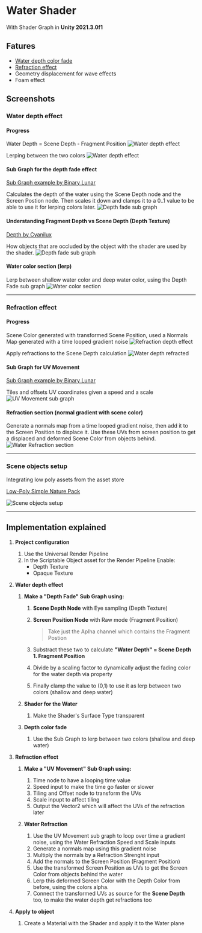 # Water Shader

With Shader Graph in **Unity 2021.3.0f1**

## Fatures

- [Water depth color fade](#water-depth-effect)
- [Refraction effect](#refraction-effect)
- Geometry displacement for wave effects
- Foam effect

## Screenshots

### Water depth effect

#### Progress

Water Depth = Scene Depth - Fragment Position
![Water depth effect](./docs/screenshots/water_depth.gif)

Lerping between the two colors
![Water depth effect](./docs/screenshots/water_depth_colored.gif)

#### Sub Graph for the depth fade effect

[Sub Graph example by Binary Lunar](https://www.youtube.com/watch?v=MHdDUqJHJxM)

Calculates the depth of the water using the Scene Depth node and the Screen Postion node. Then scales it down and clamps it to a 0..1 value to be able to use it for lerping colors later.
![Depth fade sub graph](./docs/screenshots/depth_fade_sub_graph.png)

#### Understanding Fragment Depth vs Scene Depth (Depth Texture)

[Depth by Cyanilux](https://www.cyanilux.com/tutorials/depth/#scene-depth-node)

How objects that are occluded by the object with the shader are used by the shader.
![Depth fade sub graph](./docs/screenshots/fragment_depth_vs_scene_depth.png)

#### Water color section (lerp)

Lerp between shallow water color and deep water color, using the Depth Fade sub graph
![Water color section](./docs/screenshots/water_color_section.png)

---

### Refraction effect

#### Progress

Scene Color generated with transformed Scene Position, used a Normals Map generated with a time looped gradient noise
![Refraction depth effect](./docs/screenshots/water_refraction.gif)

Apply refractions to the Scene Depth calculation
![Water depth refracted](./docs/screenshots/water_depth_refracted.gif)

#### Sub Graph for UV Movement

[Sub Graph example by Binary Lunar](https://www.youtube.com/watch?v=MHdDUqJHJxM)

Tiles and offsets UV coordinates given a speed and a scale
![UV Movement sub graph](./docs/screenshots/uv_movement_sub_graph.png)

#### Refraction section (normal gradient with scene color)

Generate a normals map from a time looped gradient noise, then add it to the Screen Position to displace it. Use these UVs from screen position to get a displaced and deformed Scene Color from objects behind.
![Water Refraction section](./docs/screenshots/water_refraction_section.png)

---

### Scene objects setup

Integrating low poly assets from the asset store

[Low-Poly Simple Nature Pack](https://assetstore.unity.com/packages/3d/environments/landscapes/low-poly-simple-nature-pack-162153)

![Scene objects setup](./docs/screenshots/scene_objects.gif)

---

## Implementation explained

1. **Project configuration**

   1. Use the Universal Render Pipeline
   1. In the Scriptable Object asset for the Render Pipeline Enable:
      - Depth Texture
      - Opaque Texture

1. **Water depth effect**

   1. **Make a "Depth Fade" Sub Graph using:**

      1. **Scene Depth Node** with Eye sampling (Depth Texture)
      1. **Screen Position Node** with Raw mode (Fragment Position)

         > Take just the Aplha channel which contains the Fragment Postion

      1. Substract these two to calculate **"Water Depth" = Scene Depth 1. Fragment Position**

      1. Divide by a scaling factor to dynamically adjust the fading color for the water depth via property

      1. Finally clamp the value to (0,1) to use it as lerp between two colors (shallow and deep water)

   1. **Shader for the Water**

      1. Make the Shader's Surface Type transparent

   1. **Depth color fade**

      1. Use the Sub Graph to lerp between two colors (shallow and deep water)

1. **Refraction effect**

   1. **Make a "UV Movement" Sub Graph using:**

      1. Time node to have a looping time value
      1. Speed input to make the time go faster or slower
      1. Tiling and Offset node to transform the UVs
      1. Scale inpupt to affect tiling
      1. Output the Vector2 which will affect the UVs of the refraction later

   1. **Water Refraction**
      1. Use the UV Movement sub graph to loop over time a gradient noise, using the Water Refraction Speed and Scale inputs
      1. Generate a normals map using this gradient noise
      1. Multiply the normals by a Refraction Strenght input
      1. Add the normals to the Screen Position (Fragment Position)
      1. Use the transformed Screen Position as UVs to get the Screen Color from objects behind the water
      1. Lerp this deformed Screen Color with the Depth Color from before, using the colors alpha.
      1. Connect the transformed UVs as source for the **Scene Depth** too, to make the water depth get refractions too

1. **Apply to object**
   1. Create a Material with the Shader and apply it to the Water plane
